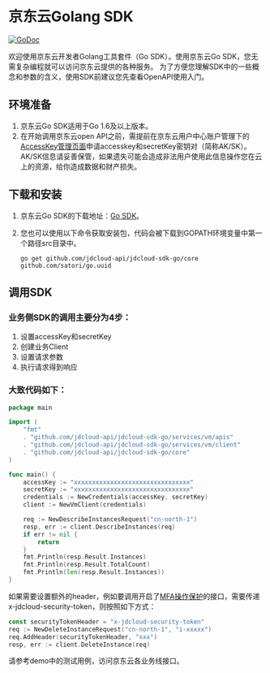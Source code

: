 
# 京东云Golang SDK

[![GoDoc](https://godoc.org/github.com/jdcloud-api/jdcloud-sdk-go?status.svg)](https://godoc.org/github.com/jdcloud-api/jdcloud-sdk-go)

欢迎使用京东云开发者Golang工具套件（Go SDK）。使用京东云Go SDK，您无需复杂编程就可以访问京东云提供的各种服务。
为了方便您理解SDK中的一些概念和参数的含义，使用SDK前建议您先查看OpenAPI使用入门。

## 环境准备
1.	京东云Go SDK适用于Go 1.6及以上版本。
2.	在开始调用京东云open API之前，需提前在京东云用户中心账户管理下的[AccessKey管理页面](https://uc.jdcloud.com/accesskey/index)申请accesskey和secretKey密钥对（简称AK/SK）。AK/SK信息请妥善保管，如果遗失可能会造成非法用户使用此信息操作您在云上的资源，给你造成数据和财产损失。

## 下载和安装
1.	京东云Go SDK的下载地址：[Go SDK](https://github.com/jdcloud-api/jdcloud-sdk-go)。
2.	您也可以使用以下命令获取安装包，代码会被下载到GOPATH环境变量中第一个路径src目录中。

    `go get github.com/jdcloud-api/jdcloud-sdk-go/core github.com/satori/go.uuid`

## 调用SDK
### 业务侧SDK的调用主要分为4步：
1.	设置accessKey和secretKey
2.	创建业务Client
3.	设置请求参数
4.	执行请求得到响应

### 大致代码如下：
```Go
package main

import (
	"fmt"
  	. "github.com/jdcloud-api/jdcloud-sdk-go/services/vm/apis"
	. "github.com/jdcloud-api/jdcloud-sdk-go/services/vm/client"
	. "github.com/jdcloud-api/jdcloud-sdk-go/core"
)

func main() {
	accessKey := "xxxxxxxxxxxxxxxxxxxxxxxxxxxxxxxx"
	secretKey := "xxxxxxxxxxxxxxxxxxxxxxxxxxxxxxxx"
	credentials := NewCredentials(accessKey, secretKey)
	client := NewVmClient(credentials)

	req := NewDescribeInstancesRequest("cn-north-1")
	resp, err := client.DescribeInstances(req)
	if err != nil {
		return
	}
	fmt.Println(resp.Result.Instances)
	fmt.Println(resp.Result.TotalCount)
	fmt.Println(len(resp.Result.Instances))
}
```
如果需要设置额外的header，例如要调用开启了[MFA操作保护](https://docs.jdcloud.com/cn/IAM/Operation-Protection)的接口，需要传递x-jdcloud-security-token，则按照如下方式：

```Go
const securityTokenHeader = "x-jdcloud-security-token"
req := NewDeleteInstanceRequest("cn-north-1", "i-xxxxx")
req.AddHeader(securityTokenHeader, "xxx")
resp, err := client.DeleteInstance(req)
```

请参考demo中的测试用例，访问京东云各业务线接口。
